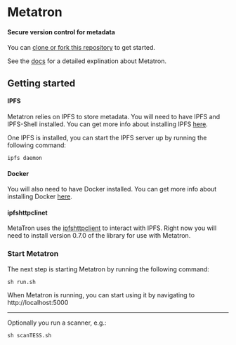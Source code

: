 # Metatron
#### Secure version control for metadata

You can [clone or fork this repository](https://github.com/cryptotechguru/metatron) to get started. 

See the [docs](docs/README.md) for a detailed explination about Metatron.

## Getting started

#### IPFS

Metatron relies on IPFS to store metadata.  You will need to have IPFS and IPFS-Shell installed. You can get more info about installing IPFS [here](https://docs.ipfs.io/install/).

One IPFS is installed, you can start the IPFS server up by running the following command:


```
ipfs daemon
```

#### Docker

You will also need to have Docker installed.  You can get more info about installing Docker [here](https://docs.docker.com/install/).  


#### ipfshttpclinet
MetaTron uses the [ipfshttpclient](https://github.com/ipfs-shipyard/py-ipfs-http-client/tree/09cae7672a39ca3ff991684c1b31cfe7875174c3) to interact with IPFS.  Right now you will need to install version 0.7.0 of the library for use with Metatron. 



### Start Metatron

The next step is starting Metatron by running the following command:


```
sh run.sh
```

When Metatron is running, you can start using it by navigating to http://localhost:5000


--- 


Optionally you run a scanner, e.g.:
```
sh scanTESS.sh
```
